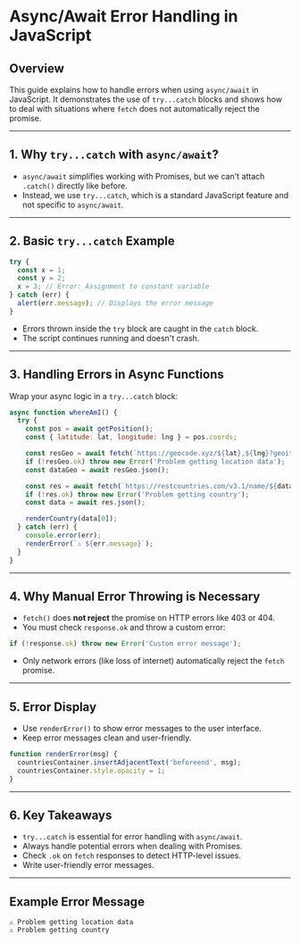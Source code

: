 # Async/Await Error Handling in JavaScript

## Overview

This guide explains how to handle errors when using `async/await` in JavaScript. It demonstrates the use of `try...catch` blocks and shows how to deal with situations where `fetch` does not automatically reject the promise.

---

## 1. Why `try...catch` with `async/await`?

* `async/await` simplifies working with Promises, but we can't attach `.catch()` directly like before.
* Instead, we use `try...catch`, which is a standard JavaScript feature and not specific to `async/await`.

---

## 2. Basic `try...catch` Example

```js
try {
  const x = 1;
  const y = 2;
  x = 3; // Error: Assignment to constant variable
} catch (err) {
  alert(err.message); // Displays the error message
}
```

* Errors thrown inside the `try` block are caught in the `catch` block.
* The script continues running and doesn't crash.

---

## 3. Handling Errors in Async Functions

Wrap your async logic in a `try...catch` block:

```js
async function whereAmI() {
  try {
    const pos = await getPosition();
    const { latitude: lat, longitude: lng } = pos.coords;

    const resGeo = await fetch(`https://geocode.xyz/${lat},${lng}?geoit=json`);
    if (!resGeo.ok) throw new Error('Problem getting location data');
    const dataGeo = await resGeo.json();

    const res = await fetch(`https://restcountries.com/v3.1/name/${dataGeo.country}`);
    if (!res.ok) throw new Error('Problem getting country');
    const data = await res.json();

    renderCountry(data[0]);
  } catch (err) {
    console.error(err);
    renderError(`⚠️ ${err.message}`);
  }
}
```

---

## 4. Why Manual Error Throwing is Necessary

* `fetch()` does **not reject** the promise on HTTP errors like 403 or 404.
* You must check `response.ok` and throw a custom error:

```js
if (!response.ok) throw new Error('Custom error message');
```

* Only network errors (like loss of internet) automatically reject the `fetch` promise.

---

## 5. Error Display

* Use `renderError()` to show error messages to the user interface.
* Keep error messages clean and user-friendly.

```js
function renderError(msg) {
  countriesContainer.insertAdjacentText('beforeend', msg);
  countriesContainer.style.opacity = 1;
}
```

---

## 6. Key Takeaways

* `try...catch` is essential for error handling with `async/await`.
* Always handle potential errors when dealing with Promises.
* Check `.ok` on `fetch` responses to detect HTTP-level issues.
* Write user-friendly error messages.

---

## Example Error Message

```
⚠️ Problem getting location data
⚠️ Problem getting country
```

